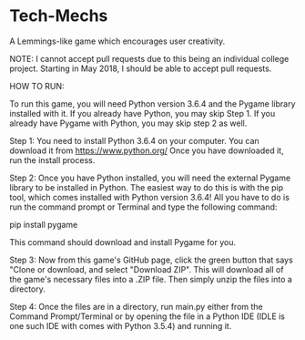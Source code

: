 # Tech-Mechs
A Lemmings-like game which encourages user creativity.

NOTE: I cannot accept pull requests due to this being an individual college project. Starting in May 2018, I should be able to accept pull requests.

HOW TO RUN:

To run this game, you will need Python version 3.6.4 and the Pygame library installed with it. If you already have Python, you may skip Step 1. If you already have Pygame with Python, you may skip step 2 as well.

Step 1: You need to install Python 3.6.4 on your computer. You can download it from https://www.python.org/ Once you have downloaded it, run the install process.

Step 2: Once you have Python installed, you will need the external Pygame library to be installed in Python. The easiest way to do this is with the pip tool, which comes installed with Python version 3.6.4! All you have to do is run the command prompt or Terminal and type the following command:

pip install pygame

This command should download and install Pygame for you.

Step 3: Now from this game's GitHub page, click the green button that says "Clone or download, and select "Download ZIP". This will download all of the game's necessary files into a .ZIP file. Then simply unzip the files into a directory.

Step 4: Once the files are in a directory, run main.py either from the Command Prompt/Terminal or by opening the file in a Python IDE (IDLE is one such IDE with comes with Python 3.5.4) and running it.
